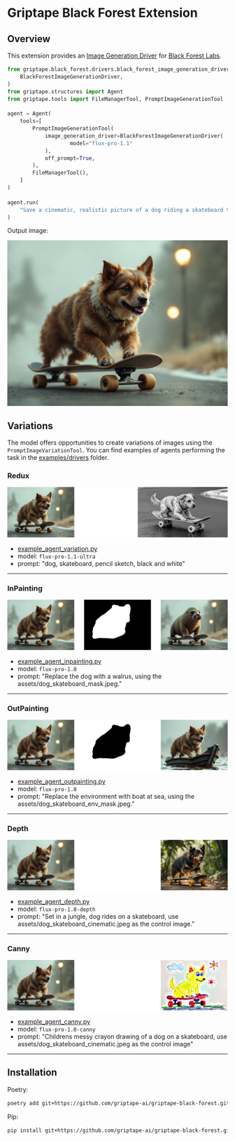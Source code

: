 # Griptape Black Forest Extension

## Overview
This extension provides an [Image Generation Driver](https://docs.griptape.ai/stable/griptape-framework/drivers/image-generation-drivers/#amazon-bedrock) for [Black Forest Labs](https://docs.bfl.ml/quick_start/gen_image).

```python
from griptape.black_forest.drivers.black_forest_image_generation_driver import (
    BlackForestImageGenerationDriver,
)
from griptape.structures import Agent
from griptape.tools import FileManagerTool, PromptImageGenerationTool

agent = Agent(
    tools=[
        PromptImageGenerationTool(
            image_generation_driver=BlackForestImageGenerationDriver(
                    model="flux-pro-1.1"
            ),
            off_prompt=True,
        ),
        FileManagerTool(),
    ]
)

agent.run(
    "Save a cinematic, realistic picture of a dog riding a skateboard to the assets directory as dog_skateboard_cinematic.jpeg"
)
```
Output image: 

![Realistic picture of a dog riding a skateboard](assets/dog_skateboard_cinematic.jpeg)

## Variations

The model offers opportunities to create variations of images using the `PromptImageVariationTool`. You can find examples of agents performing the task in the [examples/drivers](examples/drivers) folder.

### Redux   
![](assets/examples/redux-cinematic_to_pencil_sketch.png)  
* [example_agent_variation.py](examples/drivers/example_agent_variation.py)
* model: `flux-pro-1.1-ultra`
* prompt: "dog, skateboard, pencil sketch, black and white"

----

### InPainting

![](assets/examples/inpainting-cinematic-to-walrus.png)
* [example_agent_inpainting.py](examples/drivers/example_agent_inpainting.py)
* model: `flux-pro-1.0`
* prompt: "Replace the dog with a walrus, using the assets/dog_skateboard_mask.jpeg."

----

### OutPainting

![](assets/examples/outpainting-cinematic-to-sea.png)
* [example_agent_outpainting.py](examples/drivers/example_agent_outpainting.py)
* model: `flux-pro-1.0`
* prompt: "Replace the environment with boat at sea, using the assets/dog_skateboard_env_mask.jpeg."

----

### Depth
![](assets/examples/depth-cinematic-to-jungle.png)
* [example_agent_depth.py](examples/drivers/example_agent_depth.py)
* model: `flux-pro-1.0-depth`
* prompt: "Set in a jungle, dog rides on a skateboard, use assets/dog_skateboard_cinematic.jpeg as the control image."

----

### Canny

![](assets/examples/canny-cinematic-to-sketch.png)
* [example_agent_canny.py](examples/drivers/example_agent_canny.py)
* model: `flux-pro-1.0-canny`
* prompt: "Childrens messy crayon drawing of a dog on a skateboard, use assets/dog_skateboard_cinematic.jpeg as the control image"

----

## Installation

Poetry:
```bash
poetry add git+https://github.com/griptape-ai/griptape-black-forest.git
```

Pip:
```bash
pip install git+https://github.com/griptape-ai/griptape-black-forest.git
```
